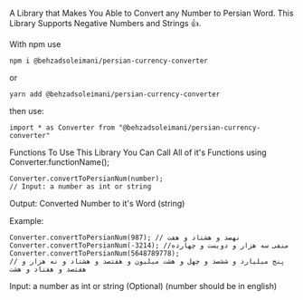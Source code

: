 A Library that Makes You Able to Convert any Number to Persian Word. This Library Supports Negative Numbers and Strings :+1:.


With npm
use
```
npm i @behzadsoleimani/persian-currency-converter
```
or
```
yarn add @behzadsoleimani/persian-currency-converter
```
then use:

```
import * as Converter from "@behzadsoleimani/persian-currency-converter"
```

Functions
To Use This Library You Can Call All of it's Functions using Converter.functionName();
```
Converter.convertToPersianNum(number);
// Input: a number as int or string
```


Output: Converted Number to it's Word (string)

Example:
```
Converter.convertToPersianNum(987); // نهصد و هشتاد و هفت
Converter.convertToPersianNum(-3214); //منفی سه هزار و دویست و چهارده
Converter.convertToPersianNum(5648789778); 
// پنج میلیارد و ششصد و چهل و هشت میلیون و هفتصد و هشتاد و نه هزار و هفتصد و هفتاد و هشت
```

Input: a number as int or string (Optional) (number should be in english)
